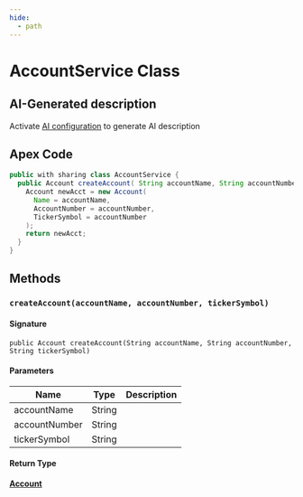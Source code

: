 ```yaml
---
hide:
  - path
---
```


# AccountService Class

## AI-Generated description

Activate [AI configuration](https://sfdx-hardis.cloudity.com/salesforce-ai-setup/) to generate AI description

## Apex Code

```java
public with sharing class AccountService {
  public Account createAccount( String accountName, String accountNumber, String tickerSymbol ) {
    Account newAcct = new Account(
      Name = accountName,
      AccountNumber = accountNumber,
      TickerSymbol = accountNumber
    );
    return newAcct;
  }
}
```

## Methods
### `createAccount(accountName, accountNumber, tickerSymbol)`

#### Signature
```apex
public Account createAccount(String accountName, String accountNumber, String tickerSymbol)
```

#### Parameters
| Name | Type | Description |
|------|------|-------------|
| accountName | String |  |
| accountNumber | String |  |
| tickerSymbol | String |  |

#### Return Type
**[Account](../objects/Account.md)**